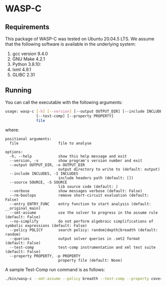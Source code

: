 # WASP-C

## Requirements

This package of WASP-C was tested on Ubuntu 20.04.5 LTS. We assume that the 
following software is available in the underlying system:

1. gcc version 9.4.0 
2. GNU Make 4.2.1
3. Python 3.8.10:
  1. lxml 4.9.1
4. GLIBC 2.31

## Running

You can call the executable with the following arguments:

```sh
usage: wasp-c [-h] [--version] [--output OUTPUT_DIR] [--include INCLUDES] [--source SOURCE] [--verbose] [--rm-boolops] [--entry ENTRY_FUNC] [--smt-assume] [--no-simplify] [--policy POLICY] [--queries]
              [--test-comp] [--property PROPERTY]
              file
```

where:

```
positional arguments:
  file                  file to analyse

options:
  -h, --help            show this help message and exit
  --version, -v         show program's version number and exit
  --output OUTPUT_DIR, -o OUTPUT_DIR
                        output directory to write to (default: output)
  --include INCLUDES, -I INCLUDES
                        include headers path (default: [])
  --source SOURCE, -S SOURCE
                        lib source code (default: )
  --verbose             show messages verbose (default: False)
  --rm-boolops          remove short-circuit evaluation (default: False)
  --entry ENTRY_FUNC    entry function to start analysis (default: __original_main)
  --smt-assume          use the solver to progress in the assume rule (default: False)
  --no-simplify         do not perform algebraic simplifications of symbolic expressions (default: False)
  --policy POLICY       search policy: random|depth|breadth (default: random)
  --queries             output solver queries in .smt2 format (default: False)
  --test-comp           test-comp instrumentation and xml test suite (default: False)
  --property PROPERTY, -p PROPERTY
                        property file (default: None)
```

A sample Test-Comp run command is as follows:

```sh
./bin/wasp-c --smt-assume --policy breadth --test-comp --property cover-error.prp examples/CostasArray-10.c
```
